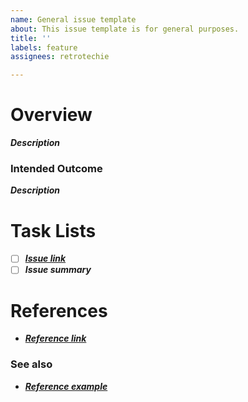 ```yaml
---
name: General issue template
about: This issue template is for general purposes.
title: ''
labels: feature
assignees: retrotechie

---
```


<h1>Overview</h1>

***Description***

<h3>Intended Outcome</h3>

***Description***

<h1>Task Lists</h1>

- [ ] ***[Issue link]()***
- [ ] ***Issue summary***

<h1>References</h1>

- ***[Reference link]()***

<h3>See also</h3>

- ***[Reference example]()***
